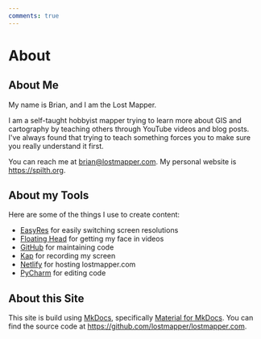 ```yaml
---
comments: true
---
```


# About

## About Me

My name is Brian, and I am the Lost Mapper.

I am a self-taught hobbyist mapper trying to learn more about GIS and cartography by teaching others through YouTube videos and blog posts. I've always found that trying to teach something forces you to make sure you really understand it first.

You can reach me at [brian@lostmapper.com](mailto:brian@lostmapper.com). My personal website is <https://spilth.org>.

## About my Tools

Here are some of the things I use to create content:

- [EasyRes](http://easyresapp.com) for easily switching screen resolutions
- [Floating Head](https://apps.apple.com/us/app/floating-head-show-yourself/id1565946661) for getting my face in videos
- [GitHub](https://github.com/lostmapper) for maintaining code
- [Kap](https://getkap.co) for recording my screen
- [Netlify](https://www.netlify.com) for hosting lostmapper.com
- [PyCharm](https://www.jetbrains.com/pycharm/) for editing code

## About this Site

This site is build using [MkDocs](https://www.mkdocs.org), specifically [Material for MkDocs](https://squidfunk.github.io/mkdocs-material/). You can find the source code at <https://github.com/lostmapper/lostmapper.com>.
